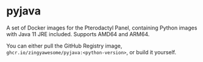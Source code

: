 # pyjava
A set of Docker images for the Pterodactyl Panel, containing Python images with Java 11 JRE included. Supports AMD64 and ARM64.

You can either pull the GitHub Registry image, `ghcr.io/zingyawesome/pyjava:<python-version>`, or build it yourself.